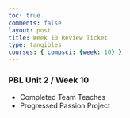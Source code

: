 ```yaml
---
toc: true
comments: false
layout: post
title: Week 10 Review Ticket
type: tangibles
courses: { compsci: {week: 10} }
---
```


### PBL Unit 2 / Week 10
- Completed Team Teaches
- Progressed Passion Project